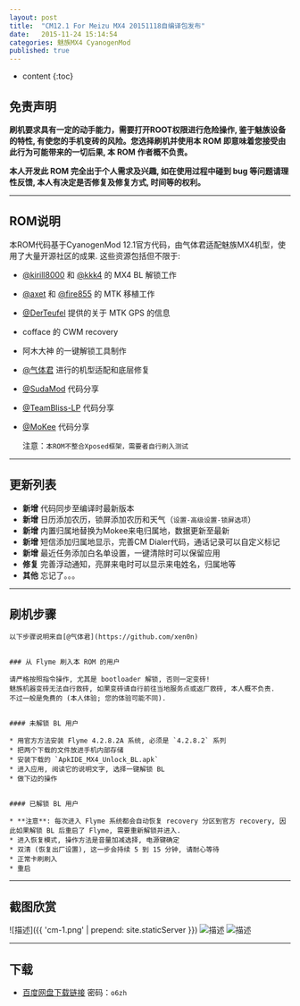 ```yaml
---
layout: post
title:  "CM12.1 For Meizu MX4 20151118自编译包发布"
date:   2015-11-24 15:14:54
categories: 魅族MX4 CyanogenMod
published: true
---
```


* content
{:toc}

## 免责声明

**刷机要求具有一定的动手能力，需要打开ROOT权限进行危险操作, 鉴于魅族设备的特性, 有使您的手机变砖的风险。您选择刷机并使用本 ROM 即意味着您接受由此行为可能带来的一切后果, 本 ROM 作者概不负责。**


**本人开发此 ROM 完全出于个人需求及兴趣, 如在使用过程中碰到 bug 等问题请理性反馈, 本人有决定是否修复及修复方式, 时间等的权利。**

---

## ROM说明

本ROM代码基于CyanogenMod 12.1官方代码，由气体君适配魅族MX4机型，使用了大量开源社区的成果. 这些资源包括但不限于:

* [@kirill8000](http://4pda.ru/forum/index.php?showuser=4461476) 和 [@kkk4](http://4pda.ru/forum/index.php?showuser=610367) 的 MX4 BL 解锁工作
* [@axet](https://github.com/axet) 和 [@fire855](https://github.com/fire855) 的 MTK 移植工作
* [@DerTeufel](https://github.com/DerTeufel) 提供的关于 MTK GPS 的信息
* cofface 的 CWM recovery
* 阿木大神 的一键解锁工具制作
* [@气体君](https://github.com/xen0n) 进行的机型适配和底层修复
* [@SudaMod](https://github.com/SudaMod) 代码分享
* [@TeamBliss-LP](https://github.com/TeamBliss-LP) 代码分享
* [@MoKee](https://github.com/MoKee) 代码分享

	注意：`本ROM不整合Xposed框架，需要者自行刷入测试`

---

## 更新列表

* **新增** 代码同步至编译时最新版本
* **新增** 日历添加农历，锁屏添加农历和天气（`设置-高级设置-锁屏选项`）
* **新增** 内置归属地替换为Mokee来电归属地，数据更新至最新
* **新增** 短信添加归属地显示，完善CM Dialer代码，通话记录可以自定义标记
* **新增** 最近任务添加白名单设置，一键清除时可以保留应用
* **修复** 完善浮动通知，亮屏来电时可以显示来电姓名，归属地等
* **其他** 忘记了。。。

---

## 刷机步骤

	以下步骤说明来自[@气体君](https://github.com/xen0n)


	### 从 Flyme 刷入本 ROM 的用户

	请严格按照指令操作, 尤其是 bootloader 解锁, 否则一定变砖!
	魅族机器变砖无法自行救砖, 如果变砖请自行前往当地服务点或返厂救砖, 本人概不负责.
	不过一般是免费的 (本人体验; 您的体验可能不同).


	#### 未解锁 BL 用户

	* 用官方方法安装 Flyme 4.2.8.2A 系统, 必须是 `4.2.8.2` 系列
	* 把两个下载的文件放进手机内部存储
	* 安装下载的 `ApkIDE_MX4_Unlock_BL.apk`
	* 进入应用, 阅读它的说明文字, 选择一键解锁 BL
	* 做下边的操作


	#### 已解锁 BL 用户

	* **注意**: 每次进入 Flyme 系统都会自动恢复 recovery 分区到官方 recovery, 因此如果解锁 BL 后重启了 Flyme, 需要重新解锁并进入.
	* 进入恢复模式, 操作方法是音量加减选择, 电源键确定
	* 双清 (恢复出厂设置), 这一步会持续 5 到 15 分钟, 请耐心等待
	* 正常卡刷刷入
	* 重启

---

## 截图欣赏

![描述]({{ 'cm-1.png' | prepend: site.staticServer }})
![描述](http://7xol15.com1.z0.glb.clouddn.com/cm-2.png)
![描述](http://7xol15.com1.z0.glb.clouddn.com/cm-3.png)

---

## 下载

* [百度网盘下载链接](http://pan.baidu.com/s/1c0mHPg0) 密码：`o6zh`





